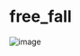 # free_fall

![image](https://github.com/mrl893/free_fall/assets/38894494/c4a4436f-f7ff-424c-b5ef-13d7419dbb25)
